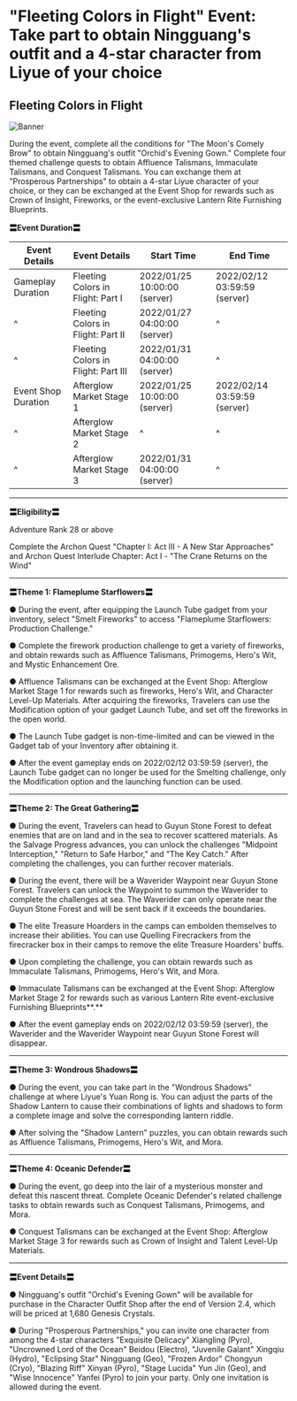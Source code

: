 # "Fleeting Colors in Flight" Event: Take part to obtain Ningguang's outfit and a 4-star character from Liyue of your choice
## Fleeting Colors in Flight
![Banner](https://uploadstatic-sea.mihoyo.com/announcement/2021/12/16/1f2b7811cc4451233eb363119aa9a19c_8473075376599935140.jpg)

During the event, complete all the conditions for "The Moon's Comely Brow" to obtain Ningguang's outfit "Orchid's Evening Gown." Complete four themed challenge quests to obtain Affluence Talismans, Immaculate Talismans, and Conquest Talismans. You can exchange them at "Prosperous Partnerships" to obtain a 4-star Liyue character of your choice, or they can be exchanged at the Event Shop for rewards such as Crown of Insight, Fireworks, or the event-exclusive Lantern Rite Furnishing Blueprints.

**〓Event Duration〓**

**Event Details** | **Event Details** | **Start Time** | **End Time**
--- | --- | --- | ---
Gameplay Duration | Fleeting Colors in Flight: Part I | 2022/01/25 10:00:00 (server) | 2022/02/12 03:59:59 (server)
^ | Fleeting Colors in Flight: Part II | 2022/01/27 04:00:00 (server) | ^
^ | Fleeting Colors in Flight: Part III | 2022/01/31 04:00:00 (server) | ^
Event Shop Duration | Afterglow Market Stage 1 | 2022/01/25 10:00:00 (server) | 2022/02/14 03:59:59 (server)
^ | Afterglow Market Stage 2 | ^ | ^
^ | Afterglow Market Stage 3 | 2022/01/31 04:00:00 (server) | ^

** **

**〓Eligibility〓**

Adventure Rank 28 or above

Complete the Archon Quest "Chapter I: Act III - A New Star Approaches" and Archon Quest Interlude Chapter: Act I - "The Crane Returns on the Wind"

** **

**〓Theme 1: Flameplume Starflowers〓**

● During the event, after equipping the Launch Tube gadget from your inventory, select "Smelt Fireworks" to access "Flameplume Starflowers: Production Challenge."

● Complete the firework production challenge to get a variety of fireworks, and obtain rewards such as Affluence Talismans, Primogems, Hero's Wit, and Mystic Enhancement Ore.

● Affluence Talismans can be exchanged at the Event Shop: Afterglow Market Stage 1 for rewards such as fireworks, Hero's Wit, and Character Level-Up Materials. After acquiring the fireworks, Travelers can use the Modification option of your gadget Launch Tube, and set off the fireworks in the open world.

● The Launch Tube gadget is non-time-limited and can be viewed in the Gadget tab of your Inventory after obtaining it.

● After the event gameplay ends on 2022/02/12 03:59:59 (server), the Launch Tube gadget can no longer be used for the Smelting challenge, only the Modification option and the launching function can be used.

** **

**〓Theme 2: The Great Gathering〓**

● During the event, Travelers can head to Guyun Stone Forest to defeat enemies that are on land and in the sea to recover scattered materials. As the Salvage Progress advances, you can unlock the challenges "Midpoint Interception," "Return to Safe Harbor," and "The Key Catch." After completing the challenges, you can further recover materials.

● During the event, there will be a Waverider Waypoint near Guyun Stone Forest. Travelers can unlock the Waypoint to summon the Waverider to complete the challenges at sea. The Waverider can only operate near the Guyun Stone Forest and will be sent back if it exceeds the boundaries.

● The elite Treasure Hoarders in the camps can embolden themselves to increase their abilities. You can use Quelling Firecrackers from the firecracker box in their camps to remove the elite Treasure Hoarders' buffs.

● Upon completing the challenge, you can obtain rewards such as Immaculate Talismans, Primogems, Hero's Wit, and Mora.

● Immaculate Talismans can be exchanged at the Event Shop: Afterglow Market Stage 2 for rewards such as various Lantern Rite event-exclusive Furnishing Blueprints**.**

● After the event gameplay ends on 2022/02/12 03:59:59 (server), the Waverider and the Waverider Waypoint near Guyun Stone Forest will disappear.

** **

**〓Theme 3: Wondrous Shadows〓**

● During the event, you can take part in the "Wondrous Shadows" challenge at where Liyue's Yuan Rong is. You can adjust the parts of the Shadow Lantern to cause their combinations of lights and shadows to form a complete image and solve the corresponding lantern riddle.

● After solving the "Shadow Lantern" puzzles, you can obtain rewards such as Affluence Talismans, Primogems, Hero's Wit, and Mora.

** **

**〓Theme 4: Oceanic Defender〓**

● During the event, go deep into the lair of a mysterious monster and defeat this nascent threat. Complete Oceanic Defender's related challenge tasks to obtain rewards such as Conquest Talismans, Primogems, and Mora.

● Conquest Talismans can be exchanged at the Event Shop: Afterglow Market Stage 3 for rewards such as Crown of Insight and Talent Level-Up Materials.

** **

**〓Event Details〓**

● Ningguang's outfit "Orchid's Evening Gown" will be available for purchase in the Character Outfit Shop after the end of Version 2.4, which will be priced at 1,680 Genesis Crystals.

● During "Prosperous Partnerships," you can invite one character from among the 4-star characters "Exquisite Delicacy" Xiangling (Pyro), "Uncrowned Lord of the Ocean" Beidou (Electro), "Juvenile Galant" Xingqiu (Hydro), "Eclipsing Star" Ningguang (Geo), "Frozen Ardor" Chongyun (Cryo), "Blazing Riff" Xinyan (Pyro), "Stage Lucida" Yun Jin (Geo), and "Wise Innocence" Yanfei (Pyro) to join your party. Only one invitation is allowed during the event.
